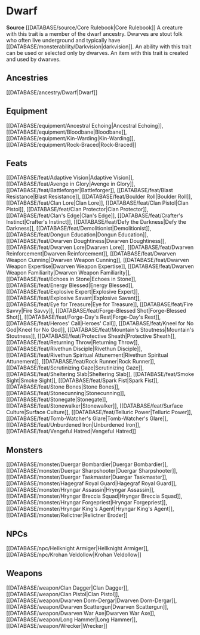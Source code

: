 ﻿---
id: '54'
name: Dwarf
rarity: Common
source: '[[DATABASE/source/Core Rulebook|Core Rulebook]]'
trait:
- Dwarf
type: Trait

---
# Dwarf

**Source** [[DATABASE/source/Core Rulebook|Core Rulebook]] 
A creature with this trait is a member of the dwarf ancestry. Dwarves are stout folk who often live underground and typically have [[DATABASE/monsterability/Darkvision|darkvision]]. An ability with this trait can be used or selected only by dwarves. An item with this trait is created and used by dwarves.

## Ancestries

[[DATABASE/ancestry/Dwarf|Dwarf]]

## Equipment

[[DATABASE/equipment/Ancestral Echoing|Ancestral Echoing]], [[DATABASE/equipment/Bloodbane|Bloodbane]], [[DATABASE/equipment/Kin-Warding|Kin-Warding]], [[DATABASE/equipment/Rock-Braced|Rock-Braced]]

## Feats

[[DATABASE/feat/Adaptive Vision|Adaptive Vision]], [[DATABASE/feat/Avenge in Glory|Avenge in Glory]], [[DATABASE/feat/Battleforger|Battleforger]], [[DATABASE/feat/Blast Resistance|Blast Resistance]], [[DATABASE/feat/Boulder Roll|Boulder Roll]], [[DATABASE/feat/Clan Lore|Clan Lore]], [[DATABASE/feat/Clan Pistol|Clan Pistol]], [[DATABASE/feat/Clan Protector|Clan Protector]], [[DATABASE/feat/Clan's Edge|Clan's Edge]], [[DATABASE/feat/Crafter's Instinct|Crafter's Instinct]], [[DATABASE/feat/Defy the Darkness|Defy the Darkness]], [[DATABASE/feat/Demolitionist|Demolitionist]], [[DATABASE/feat/Dongun Education|Dongun Education]], [[DATABASE/feat/Dwarven Doughtiness|Dwarven Doughtiness]], [[DATABASE/feat/Dwarven Lore|Dwarven Lore]], [[DATABASE/feat/Dwarven Reinforcement|Dwarven Reinforcement]], [[DATABASE/feat/Dwarven Weapon Cunning|Dwarven Weapon Cunning]], [[DATABASE/feat/Dwarven Weapon Expertise|Dwarven Weapon Expertise]], [[DATABASE/feat/Dwarven Weapon Familiarity|Dwarven Weapon Familiarity]], [[DATABASE/feat/Echoes in Stone|Echoes in Stone]], [[DATABASE/feat/Energy Blessed|Energy Blessed]], [[DATABASE/feat/Explosive Expert|Explosive Expert]], [[DATABASE/feat/Explosive Savant|Explosive Savant]], [[DATABASE/feat/Eye for Treasure|Eye for Treasure]], [[DATABASE/feat/Fire Savvy|Fire Savvy]], [[DATABASE/feat/Forge-Blessed Shot|Forge-Blessed Shot]], [[DATABASE/feat/Forge-Day's Rest|Forge-Day's Rest]], [[DATABASE/feat/Heroes' Call|Heroes' Call]], [[DATABASE/feat/Kneel for No God|Kneel for No God]], [[DATABASE/feat/Mountain's Stoutness|Mountain's Stoutness]], [[DATABASE/feat/Protective Sheath|Protective Sheath]], [[DATABASE/feat/Returning Throw|Returning Throw]], [[DATABASE/feat/Rivethun Disciple|Rivethun Disciple]], [[DATABASE/feat/Rivethun Spiritual Attunement|Rivethun Spiritual Attunement]], [[DATABASE/feat/Rock Runner|Rock Runner]], [[DATABASE/feat/Scrutinizing Gaze|Scrutinizing Gaze]], [[DATABASE/feat/Sheltering Slab|Sheltering Slab]], [[DATABASE/feat/Smoke Sight|Smoke Sight]], [[DATABASE/feat/Spark Fist|Spark Fist]], [[DATABASE/feat/Stone Bones|Stone Bones]], [[DATABASE/feat/Stonecunning|Stonecunning]], [[DATABASE/feat/Stonegate|Stonegate]], [[DATABASE/feat/Stonewalker|Stonewalker]], [[DATABASE/feat/Surface Culture|Surface Culture]], [[DATABASE/feat/Telluric Power|Telluric Power]], [[DATABASE/feat/Tomb-Watcher's Glare|Tomb-Watcher's Glare]], [[DATABASE/feat/Unburdened Iron|Unburdened Iron]], [[DATABASE/feat/Vengeful Hatred|Vengeful Hatred]]

## Monsters

[[DATABASE/monster/Duergar Bombardier|Duergar Bombardier]], [[DATABASE/monster/Duergar Sharpshooter|Duergar Sharpshooter]], [[DATABASE/monster/Duergar Taskmaster|Duergar Taskmaster]], [[DATABASE/monster/Hagegraf Royal Guard|Hagegraf Royal Guard]], [[DATABASE/monster/Hryngar Assassin|Hryngar Assassin]], [[DATABASE/monster/Hryngar Breccia Squad|Hryngar Breccia Squad]], [[DATABASE/monster/Hryngar Forgepriest|Hryngar Forgepriest]], [[DATABASE/monster/Hryngar King's Agent|Hryngar King's Agent]], [[DATABASE/monster/Relictner|Relictner Eroder]]

## NPCs

[[DATABASE/npc/Hellknight Armiger|Hellknight Armiger]], [[DATABASE/npc/Krohan Veldollow|Krohan Veldollow]]

## Weapons

[[DATABASE/weapon/Clan Dagger|Clan Dagger]], [[DATABASE/weapon/Clan Pistol|Clan Pistol]], [[DATABASE/weapon/Dwarven Dorn-Dergar|Dwarven Dorn-Dergar]], [[DATABASE/weapon/Dwarven Scattergun|Dwarven Scattergun]], [[DATABASE/weapon/Dwarven War Axe|Dwarven War Axe]], [[DATABASE/weapon/Long Hammer|Long Hammer]], [[DATABASE/weapon/Wrecker|Wrecker]]
